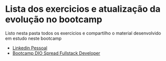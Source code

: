# Lista dos exercicios e atualização da evolução no bootcamp

Listo nesta pasta todos os exercicios e compartilho o material desenvolvido em estudo neste bootcamp

 - [Linkedin Pessoal](https://www.linkedin.com/in/andr%C3%A9-deitos-b15347237/)
 - [Bootcamp DIO Spread Fullstack Developer](https://web.dio.me/track/spread-fullstack-developer)

